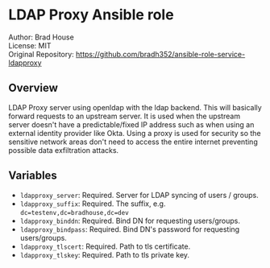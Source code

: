 # LDAP Proxy Ansible role

Author: Brad House<br/>
License: MIT<br/>
Original Repository: https://github.com/bradh352/ansible-role-service-ldapproxy

## Overview

LDAP Proxy server using openldap with the ldap backend.  This will basically
forward requests to an upstream server.  It is used when the upstream server
doesn't have a predictable/fixed IP address such as when using an external
identity provider like Okta.  Using a proxy is used for security so the
sensitive network areas don't need to access the entire internet preventing
possible data exfiltration attacks.

## Variables

- `ldapproxy_server`: Required. Server for LDAP syncing of users / groups.
- `ldapproxy_suffix`: Required. The suffix, e.g. `dc=testenv,dc=bradhouse,dc=dev`
- `ldapproxy_binddn`: Required. Bind DN for requesting users/groups.
- `ldapproxy_bindpass`: Required. Bind DN's password for requesting
  users/groups.
- `ldapproxy_tlscert`: Required. Path to tls certificate.
- `ldapproxy_tlskey`: Required. Path to tls private key.
